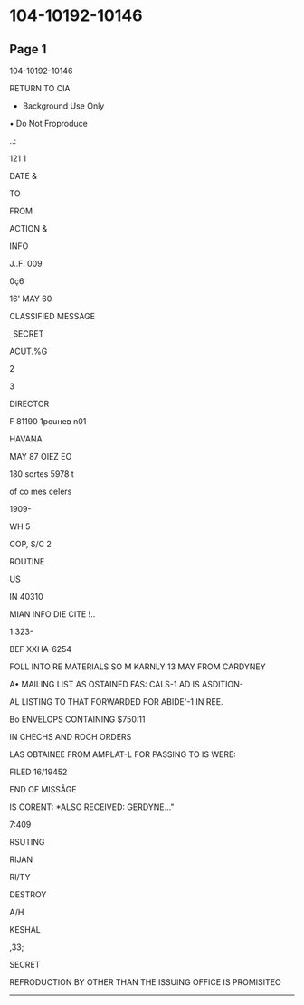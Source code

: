 # 104-10192-10146

## Page 1

104-10192-10146

RETURN TO CIA

- Background Use Only

• Do Not Froproduce

..:

121 1

DATE &

TO

FROM

ACTION &

INFO

J..F. 009

0ç6

16' MAY 60

CLASSIFIED MESSAGE

_SECRET

ACUT.%G

2

3

DIRECTOR

F 81190 1рouнeв n01

HAVANA

MAY 87 OIEZ EO

180 sortes 5978 t

of co mes celers

1909-

WH 5

COP, S/C 2

ROUTINE

US

IN 40310

MIAN INFO DIE CITE !..

1:323-

BEF XXHA-6254

FOLL INTO RE MATERIALS SO M KARNLY 13 MAY FROM CARDYNEY

A• MAILING LIST AS OSTAINED FAS: CALS-1 AD IS ASDITION-

AL LISTING TO THAT FORWARDED FOR ABIDE'-1 IN REE.

Bo ENVELOPS CONTAINING $750:11

IN CHECHS AND ROCH ORDERS

LAS OBTAINEE FROM AMPLAT-L FOR PASSING TO IS WERE:

FILED 16/19452

END OF MISSÃGE

IS CORENT: *ALSO RECEIVED: GERDYNE..."

7:409

RSUTING

RIJAN

RI/TY

DESTROY

A/H

KESHAL

,33;

SECRET

REFRODUCTION BY OTHER THAN THE ISSUING OFFICE IS PROMISITEO

---

